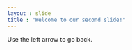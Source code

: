 ```yaml
---
layout : slide
title : "Welcome to our second slide!"
---
```


<slide text>
Use the left arrow to go back. 
